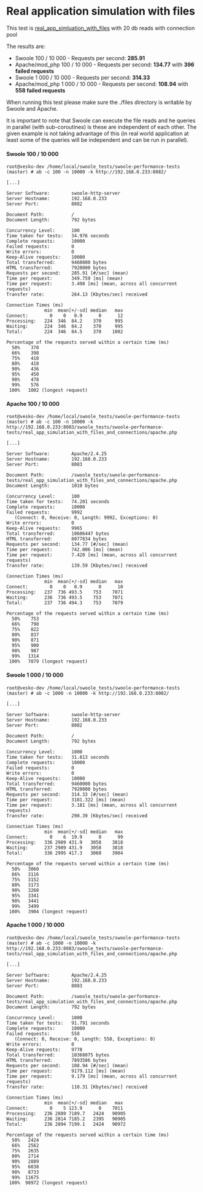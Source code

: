 # Real application simulation with files

This test is [real_app_simluation_with_files](../real_app_simulation_with_files/) with 20 db reads with connection pool

The results are:
- Swoole 100 / 10 000 - Requests per second: **285.91**
- Apache/mod_php 100 / 10 000 - Requests per second: **134.77** with **396 failed requests**
- Swoole 1 000 / 10 000 - Requests per second: **314.33**
- Apache/mod_php 1 000 / 10 000 - Requests per second: **108.94** with **558 failed requests**

When running this test please make sure the ./files directory is writable by Swoole and Apache.

It is important to note that Swoole can execute the file reads and he queries in parallel (with sub-coroutines) is these are independent of each other.
The given example is not taking advantage of this (in real world application at least some of the queries will be independent and can be run in parallel).

#### Swoole 100 / 10 000
```
root@vesko-dev /home/local/swoole_tests/swoole-performance-tests (master) # ab -c 100 -n 10000 -k http://192.168.0.233:8082/

[...]

Server Software:        swoole-http-server
Server Hostname:        192.168.0.233
Server Port:            8082

Document Path:          /
Document Length:        792 bytes

Concurrency Level:      100
Time taken for tests:   34.976 seconds
Complete requests:      10000
Failed requests:        0
Write errors:           0
Keep-Alive requests:    10000
Total transferred:      9460000 bytes
HTML transferred:       7920000 bytes
Requests per second:    285.91 [#/sec] (mean)
Time per request:       349.759 [ms] (mean)
Time per request:       3.498 [ms] (mean, across all concurrent requests)
Transfer rate:          264.13 [Kbytes/sec] received

Connection Times (ms)
              min  mean[+/-sd] median   max
Connect:        0    0   0.9      0      12
Processing:   224  346  84.2    370     995
Waiting:      224  346  84.2    370     995
Total:        224  346  84.5    370    1002

Percentage of the requests served within a certain time (ms)
  50%    370
  66%    398
  75%    410
  80%    418
  90%    436
  95%    450
  98%    478
  99%    576
 100%   1002 (longest request)
```
#### Apache 100 / 10 000
```
root@vesko-dev /home/local/swoole_tests/swoole-performance-tests (master) # ab -c 100 -n 10000 -k http://192.168.0.233:8083/swoole_tests/swoole-performance-tests/real_app_simulation_with_files_and_connections/apache.php

[...]

Server Software:        Apache/2.4.25
Server Hostname:        192.168.0.233
Server Port:            8083

Document Path:          /swoole_tests/swoole-performance-tests/real_app_simulation_with_files_and_connections/apache.php
Document Length:        1010 bytes

Concurrency Level:      100
Time taken for tests:   74.201 seconds
Complete requests:      10000
Failed requests:        9992
   (Connect: 0, Receive: 0, Length: 9992, Exceptions: 0)
Write errors:           0
Keep-Alive requests:    9965
Total transferred:      10606447 bytes
HTML transferred:       8077834 bytes
Requests per second:    134.77 [#/sec] (mean)
Time per request:       742.006 [ms] (mean)
Time per request:       7.420 [ms] (mean, across all concurrent requests)
Transfer rate:          139.59 [Kbytes/sec] received

Connection Times (ms)
              min  mean[+/-sd] median   max
Connect:        0    0   0.9      0      10
Processing:   237  736 493.5    753    7071
Waiting:      236  736 493.5    753    7071
Total:        237  736 494.3    753    7079

Percentage of the requests served within a certain time (ms)
  50%    753
  66%    798
  75%    822
  80%    837
  90%    871
  95%    900
  98%    987
  99%   1314
 100%   7079 (longest request)
```

#### Swoole 1 000 / 10 000
```
root@vesko-dev /home/local/swoole_tests/swoole-performance-tests (master) # ab -c 1000 -n 10000 -k http://192.168.0.233:8082/

[...]

Server Software:        swoole-http-server
Server Hostname:        192.168.0.233
Server Port:            8082

Document Path:          /
Document Length:        792 bytes

Concurrency Level:      1000
Time taken for tests:   31.813 seconds
Complete requests:      10000
Failed requests:        0
Write errors:           0
Keep-Alive requests:    10000
Total transferred:      9460000 bytes
HTML transferred:       7920000 bytes
Requests per second:    314.33 [#/sec] (mean)
Time per request:       3181.322 [ms] (mean)
Time per request:       3.181 [ms] (mean, across all concurrent requests)
Transfer rate:          290.39 [Kbytes/sec] received

Connection Times (ms)
              min  mean[+/-sd] median   max
Connect:        0    6  19.9      0      99
Processing:   336 2989 431.9   3058    3818
Waiting:      237 2989 431.9   3058    3818
Total:        336 2995 417.3   3060    3904

Percentage of the requests served within a certain time (ms)
  50%   3060
  66%   3116
  75%   3152
  80%   3173
  90%   3260
  95%   3341
  98%   3441
  99%   3499
 100%   3904 (longest request)
```
#### Apache 1 000 / 10 000
```
root@vesko-dev /home/local/swoole_tests/swoole-performance-tests (master) # ab -c 1000 -n 10000 -k http://192.168.0.233:8083/swoole_tests/swoole-performance-tests/real_app_simulation_with_files_and_connections/apache.php

[...]

Server Software:        Apache/2.4.25
Server Hostname:        192.168.0.233
Server Port:            8083

Document Path:          /swoole_tests/swoole-performance-tests/real_app_simulation_with_files_and_connections/apache.php
Document Length:        792 bytes

Concurrency Level:      1000
Time taken for tests:   91.791 seconds
Complete requests:      10000
Failed requests:        558
   (Connect: 0, Receive: 0, Length: 558, Exceptions: 0)
Write errors:           0
Keep-Alive requests:    9778
Total transferred:      10368075 bytes
HTML transferred:       7893586 bytes
Requests per second:    108.94 [#/sec] (mean)
Time per request:       9179.112 [ms] (mean)
Time per request:       9.179 [ms] (mean, across all concurrent requests)
Transfer rate:          110.31 [Kbytes/sec] received

Connection Times (ms)
              min  mean[+/-sd] median   max
Connect:        0    5 123.9      0    7011
Processing:   236 2889 7189.7   2424   90905
Waiting:      236 2814 7185.2   2395   90905
Total:        236 2894 7199.1   2424   90972

Percentage of the requests served within a certain time (ms)
  50%   2424
  66%   2562
  75%   2635
  80%   2714
  90%   2889
  95%   6038
  98%   8733
  99%  11675
 100%  90972 (longest request)
```